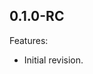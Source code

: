 <!--
	Markdown
	Copyright 2018 IS2T. All rights reserved.
	IS2T PROPRIETARY/CONFIDENTIAL. Use is subject to license terms.
-->

## 0.1.0-RC
Features:	
  - Initial revision.
